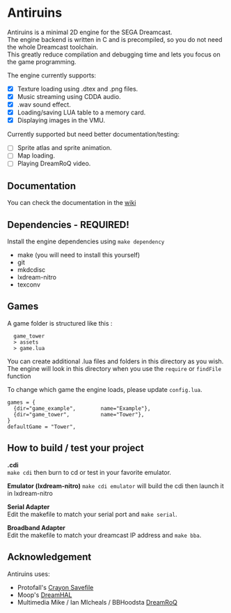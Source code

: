 # Antiruins

Antiruins is a minimal 2D engine for the SEGA Dreamcast.  
The engine backend is written in C and is precompiled, so you do not need the whole Dreamcast toolchain.  
This greatly reduce compilation and debugging time and lets you focus on the game programming.

The engine currently supports:  
- [x] Texture loading using .dtex and .png files.
- [x] Music streaming using CDDA audio.
- [x] .wav sound effect.
- [x] Loading/saving LUA table to a memory card.
- [x] Displaying images in the VMU.

Currently supported but need better documentation/testing:
- [ ] Sprite atlas and sprite animation.
- [ ] Map loading.
- [ ] Playing DreamRoQ video.

## Documentation
You can check the documentation in the [wiki](https://gitlab.com/lerabot/antiruins/-/wikis/home)

## Dependencies - REQUIRED!
Install the engine dependencies using `make dependency`
* make (you will need to install this yourself)
* git
* mkdcdisc
* lxdream-nitro
* texconv

## Games
A game folder is structured like this :

```
  game_tower
  > assets
  > game.lua
```
You can create additional .lua files and folders in this directory as you wish.  
The engine will look in this directory when you use the `require` or `findFile` function  

To change which game the engine loads, please update `config.lua`.  
```
games = {
  {dir="game_example",        name="Example"},
  {dir="game_tower",          name="Tower"},
}
defaultGame = "Tower",

```

## How to build / test your project
**.cdi**  
`make cdi` then burn to cd or test in your favorite emulator.

**Emulator (lxdream-nitro)**
`make cdi emulator` will build the cdi then launch it in lxdream-nitro

**Serial Adapter**  
Edit the makefile to match your serial port and `make serial`.

**Broadband Adapter**  
Edit the makefile to match your dreamcast IP address and `make bba`.  

## Acknowledgement
Antiruins uses:
* Protofall's [Crayon Savefile](https://github.com/Protofall/Crayon-Savefile/)
* Moop's [DreamHAL](https://github.com/sega-dreamcast/dreamhal)
* Multimedia Mike / Ian MIcheals / BBHoodsta [DreamRoQ](https://github.com/Dreamcast-Projects/dreamroq)